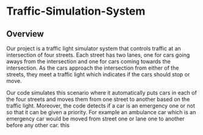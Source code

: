 # Traffic-Simulation-System
## Overview

Our project is a traffic light simulator system that controls traffic at an intersection of four streets. Each street has two lanes, one for cars going aways from the intersection and one for cars coming towards the intersection. As the cars approach the intersection from either of the streets, they meet a traffic light which indicates if the cars should stop or move. 

Our code simulates this scenario where it automatically puts cars in each of the four streets and moves them from one street to another based on the traffic light. Moreover, the code detects if a car is an emergency one or not so that it can be given a priority. For example an ambulance car which is an emergency car would be moved from street one or lane one to another before any other car. 
this